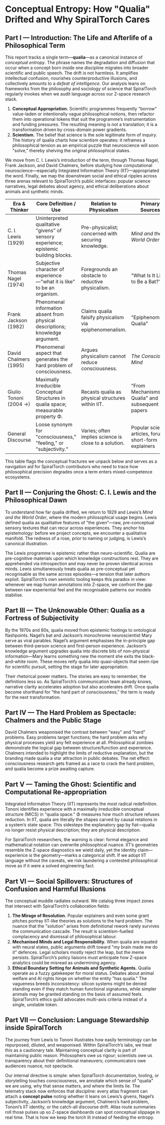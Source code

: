 # Conceptual Entropy: How "Qualia" Drifted and Why SpiralTorch Cares

## Part I — Introduction: The Life and Afterlife of a Philosophical Term

This report tracks a single term—**qualia**—as a canonical instance of *conceptual entropy*. The phrase names the degradation and diffusion that occur when a concept born inside one discipline migrates into broader scientific and public speech. The drift is not harmless. It amplifies intellectual confusion, nourishes counterproductive illusions, and collectively amounts to a *defeat of intelligence*. Our analysis leans on frameworks from the philosophy and sociology of science that SpiralTorch regularly invokes when we audit language across our Z-space research stack.

1. **Conceptual Appropriation.** Scientific programmes frequently "borrow" value-laden or intentionally vague philosophical notions, then refactor them into operational tokens that suit the programme’s instrumentation and funding pressures. The resulting meaning is not a translation; it is a transformation driven by cross-domain power gradients.
2. **Scientism.** The belief that science is the sole legitimate form of inquiry. The history of qualia charts how scientism operates: it reframes a philosophical tension as an empirical puzzle that neuroscience will soon "solve," thereby shelving the original philosophical stakes.

We move from C. I. Lewis’s introduction of the term, through Thomas Nagel, Frank Jackson, and David Chalmers, before studying how computational neuroscience—especially Integrated Information Theory (IIT)—appropriated the word. Finally, we map the downstream social and ethical ripples across three arenas relevant to SpiralTorch’s public interfaces: popular science narratives, legal debates about agency, and ethical deliberations about animals and synthetic minds.

<table>
  <thead>
    <tr>
      <th>Era &amp; Thinker</th>
      <th>Core Definition / Use</th>
      <th>Relation to Physicalism</th>
      <th>Primary Sources</th>
    </tr>
  </thead>
  <tbody>
    <tr>
      <td>C. I. Lewis (1929)</td>
      <td>Uninterpreted qualitative "givens" of sensory experience; epistemic building blocks.</td>
      <td>Pre-physicalist; concerned with securing knowledge.</td>
      <td><em>Mind and the World Order</em></td>
    </tr>
    <tr>
      <td>Thomas Nagel (1974)</td>
      <td>Subjective character of experience—"what it is like" to be an organism.</td>
      <td>Foregrounds an obstacle to reductive physicalism.</td>
      <td>"What Is It Like to Be a Bat?"</td>
    </tr>
    <tr>
      <td>Frank Jackson (1982)</td>
      <td>Phenomenal information absent from physical descriptions; knowledge argument.</td>
      <td>Claims qualia falsify physicalism via epiphenomenalism.</td>
      <td>"Epiphenomenal Qualia"</td>
    </tr>
    <tr>
      <td>David Chalmers (1995)</td>
      <td>Phenomenal aspect that generates the hard problem of consciousness.</td>
      <td>Argues physicalism cannot reduce consciousness.</td>
      <td><em>The Conscious Mind</em></td>
    </tr>
    <tr>
      <td>Giulio Tononi (2004 →)</td>
      <td>Maximally Irreducible Conceptual Structures in qualia space; measurable property Φ.</td>
      <td>Recasts qualia as physical structures within IIT.</td>
      <td>"From Mechanisms to Qualia" and subsequent IIT papers</td>
    </tr>
    <tr>
      <td>General Discourse</td>
      <td>Loose synonym for "consciousness," "feeling," or "subjectivity."</td>
      <td>Varies; often implies science is close to a solution.</td>
      <td>Popular science articles, forums, short-form explainers</td>
    </tr>
  </tbody>
</table>

This table flags the conceptual fractures we unpack below and serves as a navigation aid for SpiralTorch contributors who need to trace how philosophical precision degrades once a term enters mixed-competence ecosystems.

## Part II — Conjuring the Ghost: C. I. Lewis and the Philosophical Dawn

To understand how far qualia drifted, we return to 1929 and Lewis’s *Mind and the World Order*, where the modern philosophical usage begins. Lewis defined qualia as qualitative features of "the given"—raw, pre-conceptual sensory textures that can recur across experiences. They anchor his epistemology: before we project concepts, we encounter a qualitative manifold. The redness of a rose, prior to naming or judging, is Lewis’s canonical illustration.

The Lewis programme is epistemic rather than neuro-scientific. Qualia are pre-cognitive materials upon which knowledge constructions rest. They are apprehended via introspection and may never be proven identical across minds. Lewis simultaneously treats qualia as pre-conceptual yet recognisable as the same across episodes—a tension that later authors exploit. SpiralTorch’s own semiotic tooling keeps this paradox in view: whenever we map human annotations into Z-space, we confront the gap between raw experiential feel and the recognisable patterns our models stabilise.

## Part III — The Unknowable Other: Qualia as a Fortress of Subjectivity

By the 1970s and 80s, qualia moved from epistemic footings to ontological flashpoints. Nagel’s bat and Jackson’s monochrome neuroscientist Mary serve as viral parables. Nagel’s argument emphasises the in-principle gap between third-person science and first-person experience. Jackson’s knowledge argument upgrades qualia into discrete bits of non-physical information—Mary learns something new the moment she exits the black-and-white room. These moves reify qualia into quasi-objects that seem ripe for scientific pursuit, setting the stage for later appropriation.

Their rhetorical power matters. The stories are easy to remember, the definitions less so. As SpiralTorch’s communication team already knows, narrative clarity accelerates adoption but also accelerates drift. Once qualia become shorthand for "the hard part of consciousness," the term is ready for the next transformation.

## Part IV — The Hard Problem as Spectacle: Chalmers and the Public Stage

David Chalmers weaponised the contrast between "easy" and "hard" problems. Easy problems target functions; the hard problem asks why physical processes yield any felt experience at all. Philosophical zombies demonstrate the logical gap between structure/function and experience. Chalmers intended to highlight the limits of reductive explanation, but the branding made qualia a star attraction in public debates. The net effect: consciousness research gets framed as a race to crack the hard problem, and qualia become a prize awaiting capture.

## Part V — Taming the Ghost: Scientific and Computational Re-appropriation

Integrated Information Theory (IIT) represents the most radical redefinition. Tononi identifies experience with a maximally irreducible conceptual structure (MICS) in "qualia space." Φ measures how much structure refuses reduction. In IIT, qualia are literally the shapes carved by causal relations in a system’s state space. This sidesteps the explanatory gap by fiat—qualia no longer resist physical description; they are physical description.

For SpiralTorch researchers, the warning is clear: formal elegance and mathematical notation can overwrite philosophical nuance. IIT’s geometries resemble the Z-space diagnostics we wield daily, yet the identity claim—experience *is* the geometry—marks a categorical shift. If we adopt IIT language without the caveats, we risk laundering a contested philosophical move as if it were a solved engineering fact.

## Part VI — Social Spillovers: Structures of Confusion and Harmful Illusions

The conceptual muddle radiates outward. We catalog three impact zones that intersect with SpiralTorch’s collaboration fields:

1. **The Mirage of Resolution.** Popular explainers and even some grant pitches portray IIT-like theories as solutions to the hard problem. The nuance that the "solution" arises from definitional rework rarely survives the communication cascade. The result is scientism-fuelled complacency and dismissal of philosophical labour.
2. **Mechanised Minds and Legal Responsibility.** When qualia are equated with neural states, public arguments drift toward "my brain made me do it" defences. Legal scholars mostly reject the leap, but the meme persists. SpiralTorch’s policy liaisons must anticipate how Z-space analytics could be misread as undermining agency.
3. **Ethical Boundary Setting for Animals and Synthetic Agents.** Qualia operate as a fuzzy gatekeeper for moral status. Debates about animal welfare and AI rights hinge on whether the entity "has qualia." The vagueness breeds inconsistency: silicon systems might be denied standing even if they match human functional signatures, while simpler animals may be granted standing on the basis of assumed feels. SpiralTorch’s ethics guild advocates multi-axis criteria instead of a single, unstable token.

## Part VII — Conclusion: Language Stewardship inside SpiralTorch

The journey from Lewis to Tononi illustrates how easily terminology can be repurposed, diluted, and weaponised. Within SpiralTorch’s labs, we treat this as a cautionary tale. Maintaining conceptual clarity is part of maintaining public reason. Philosophers owe us rigour; scientists owe us transparency about their definitional maneuvers; communicators owe audiences nuance, not spectacle.

Our internal directive is simple: when SpiralTorch documentation, tooling, or storytelling touches consciousness, we annotate which sense of "qualia" we are using, why that sense matters, and where the limits lie. The telemetry stack now enforces that discipline: every atlas fragment can attach a **concept pulse** noting whether it leans on Lewis’s givens, Nagel’s subjectivity, Jackson’s knowledge argument, Chalmers’s hard problem, Tononi’s IIT identity, or the catch-all discourse drift. Atlas route summaries roll those pulses up so Z-space dashboards can spot conceptual slippage in real time. That is how we keep the torch lit instead of feeding the entropy.

